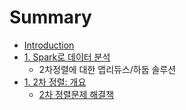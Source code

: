 # Summary

* [Introduction](README.md)
* [1. Spark로 데이터 분석](spark_intro.adoc)
   * 2차정렬에 대한 맵리듀스/하둡 솔루션
* [1. 2차 정렬: 개요](secondary_sort.adoc)
   * [2차 정렬문제 해결책](secondary_sort_solution.md)

